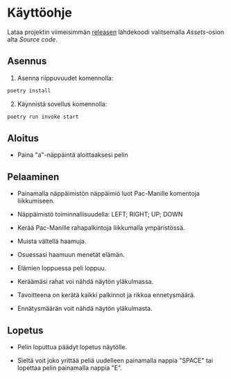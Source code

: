 # Käyttöohje

Lataa projektin viimeisimmän [releasen](https://github.com/nicolaskivimaki/ot-harjoitustyo2/releases) lähdekoodi valitsemalla _Assets_-osion alta _Source code_.
                                       
## Asennus

1. Asenna riippuvuudet komennolla:

```bash
poetry install
```

2. Käynnistä sovellus komennolla:

```bash
poetry run invoke start

```

## Aloitus

- Paina "a"-näppäintä aloittaaksesi pelin

## Pelaaminen

- Painamalla näppäimistön näppäimiö luot Pac-Manille komentoja liikkumiseen.

- Näppäimistö toiminnallisuudella: LEFT; RIGHT; UP; DOWN

- Kerää Pac-Manille rahapalkintoja liikkumalla ympäristössä.

- Muista vältellä haamuja.

- Osuessasi haamuun menetät elämän.

- Elämien loppuessa peli loppuu.

- Keräämäsi rahat voi nähdä näytön yläkulmassa.

- Tavoitteena on kerätä kaikki palkinnot ja rikkoa ennetysmäärä.

- Ennätysmäärän voit nähdä näytön yläkulmasta.

## Lopetus
- Pelin loputtua päädyt lopetus näytölle.

- Sieltä voit joko yrittää peliä uudelleen painamalla nappia "SPACE" tai lopettaa pelin painamalla nappia "E".
